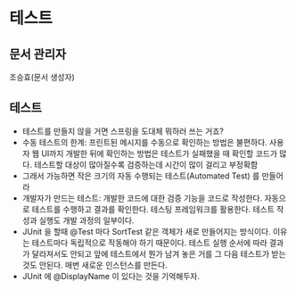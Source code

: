 # 테스트

## 문서 관리자

조승효(문서 생성자)

## 테스트

- 테스트를 만들지 않을 거면 스프링을 도대체 뭐하러 쓰는 거죠?
- 수동 테스트의 한계: 프린트된 메시지를 수동으로 확인하는 방법은 불편하다. 사용자 웹 UI까지 개발한 뒤에 확인하는 방법은 테스트가 실패했을 때 확인할 코드가 많다. 테스트할 대상이 많아질수록 검증하는데 시간이 많이 걸리고 부정확함
- 그래서 가능하면 작은 크기의 자동 수행되는 테스트(Automated Test) 를 만들어라
- 개발자가 만드는 테스트: 개발한 코드에 대한 검증 기능을 코드로 작성한다. 자동으로 테스트를 수행하고 결과를 확인한다. 테스팅 프레임워크를 활용한다. 테스트 작성과 실행도 개발 과정의 일부이다.
- JUnit 을 할때 @Test 마다 SortTest 같은 객체가 새로 만들어지는 방식이다. 이유는 테스트마다 독립적으로 작동해야 하기 때문이다. 테스트 실행 순서에 따라 결과가 달라져서도 안되고 앞에 테스트에서 뭔가 남겨 놓은 거를 그 다음 테스트가 받는 것도 안된다. 매번 새로운 인스턴스를 만든다.
- JUnit 에 @DisplayName 이 있다는 것을 기억해두자.
